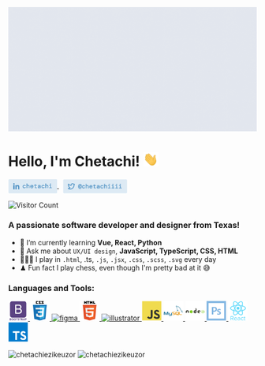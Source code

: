 ![Chetachi](https://raw.githubusercontent.com/chetachiezikeuzor/chetachiezikeuzor/main/assets/Chetachi.gif)

# Hello, I'm Chetachi! <img src="https://raw.githubusercontent.com/chetachiezikeuzor/chetachiezikeuzor/main/wave.gif" width="30px">

<p>
  <a href="https://www.linkedin.com/in/chetachi/" rel="nofollow">
    <img align="center" src="https://raw.githubusercontent.com/chetachiezikeuzor/chetachiezikeuzor/main/assets/linkedinblue.png" alt="linkedin" height="30px" style="max-width:100%;">
  </a> 
  &nbsp;
   <a href="https://twitter.com/chetachiiii" rel="nofollow">
    <img align="center" src="https://raw.githubusercontent.com/chetachiezikeuzor/chetachiezikeuzor/main/assets/twitterblue.png" alt="blog" height="30px" style="max-width:100%;">
  </a>
</p>

![Visitor Count](https://komarev.com/ghpvc/?username=chetachiezikeuzor&color=blue)

<h3>A passionate software developer and designer from Texas!</h3>

- 🌱 I’m currently learning **Vue, React, Python**
- 💬 Ask me about `UX/UI design`, **JavaScript, TypeScript, CSS, HTML**
- 👩🏽‍💻 I play in `.html`, .ts, `.js`, `.jsx`, `.css`, `.scss`, `.svg` every day
- ♟ Fun fact I play chess, even though I'm pretty bad at it 😅

<h3 align="left">Languages and Tools:</h3>
<p align="left"> <a href="https://getbootstrap.com" target="_blank"> <img src="https://raw.githubusercontent.com/devicons/devicon/master/icons/bootstrap/bootstrap-plain-wordmark.svg" alt="bootstrap" width="40" height="40"/> </a> <a href="https://www.w3schools.com/css/" target="_blank"> <img src="https://raw.githubusercontent.com/devicons/devicon/master/icons/css3/css3-original-wordmark.svg" alt="css3" width="40" height="40"/> </a> <a href="https://www.figma.com/" target="_blank"> <img src="https://www.vectorlogo.zone/logos/figma/figma-icon.svg" alt="figma" width="40" height="40"/> </a> <a href="https://www.w3.org/html/" target="_blank"> <img src="https://raw.githubusercontent.com/devicons/devicon/master/icons/html5/html5-original-wordmark.svg" alt="html5" width="40" height="40"/> </a> <a href="https://www.adobe.com/in/products/illustrator.html" target="_blank"> <img src="https://www.vectorlogo.zone/logos/adobe_illustrator/adobe_illustrator-icon.svg" alt="illustrator" width="40" height="40"/> </a> <a href="https://developer.mozilla.org/en-US/docs/Web/JavaScript" target="_blank"> <img src="https://raw.githubusercontent.com/devicons/devicon/master/icons/javascript/javascript-original.svg" alt="javascript" width="40" height="40"/> </a> <a href="https://www.mysql.com/" target="_blank"> <img src="https://raw.githubusercontent.com/devicons/devicon/master/icons/mysql/mysql-original-wordmark.svg" alt="mysql" width="40" height="40"/> </a> <a href="https://nodejs.org" target="_blank"> <img src="https://raw.githubusercontent.com/devicons/devicon/master/icons/nodejs/nodejs-original-wordmark.svg" alt="nodejs" width="40" height="40"/> </a> <a href="https://www.photoshop.com/en" target="_blank"> <img src="https://raw.githubusercontent.com/devicons/devicon/master/icons/photoshop/photoshop-line.svg" alt="photoshop" width="40" height="40"/> </a> <a href="https://reactjs.org/" target="_blank"> <img src="https://raw.githubusercontent.com/devicons/devicon/master/icons/react/react-original-wordmark.svg" alt="react" width="40" height="40"/> </a> <a href="https://www.typescriptlang.org/" target="_blank"> <img src="https://raw.githubusercontent.com/devicons/devicon/master/icons/typescript/typescript-original.svg" alt="typescript" width="40" height="40"/> </a> </p>

<img src="https://github-readme-stats.vercel.app/api?username=chetachiezikeuzor&show_icons=true&locale=en" alt="chetachiezikeuzor" />

<img src="https://github-readme-stats.vercel.app/api/top-langs?username=chetachiezikeuzor&show_icons=true&locale=en&layout=compact" alt="chetachiezikeuzor" />
